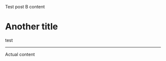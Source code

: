<title>Example B</title>
<excerpt>Test post B content</excerpt>

Another title
==========

<p class="excerpt">test</p>

----

Actual content